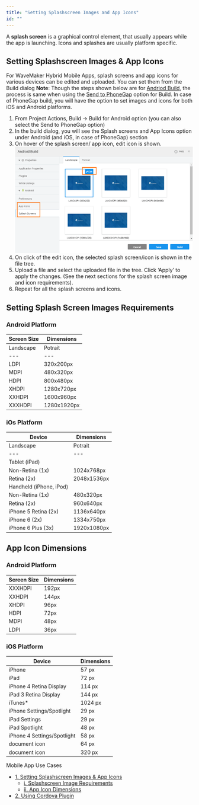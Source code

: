 ```yaml
---
title: "Setting Splashscreen Images and App Icons"
id: ""
---
```


A **splash screen** is a graphical control element, that usually appears while the app is launching. Icons and splashes are usually platform specific.

## Setting Splashscreen Images & App Icons

For WaveMaker Hybrid Mobile Apps, splash screens and app icons for various devices can be edited and uploaded. You can set them from the Build dialog **Note**: Though the steps shown below are for [Andriod Build](/learn/hybrid-mobile/mobile-build-android/#android), the process is same when using the [Send to PhoneGap](/learn/hybrid-mobile/mobile-build-phonegap/) option for Build. In case of PhoneGap build, you will have the option to set images and icons for both iOS and Android platforms.

1. From Project Actions, Build -> Build for Android option (you can also select the Send to PhoneGap option)
2. In the build dialog, you will see the Splash screens and App Icons option under Android (and iOS, in case of PhoneGap) section
3. On hover of the splash screen/ app icon, edit icon is shown. [![](/learn/assets/mobile_splashscreen_default.png)](/learn/assets/mobile_splashscreen_default.png)
4. On click of the edit icon, the selected splash screen/icon is shown in the file tree.
5. Upload a file and select the uploaded file in the tree. Click ‘Apply’ to apply the changes. (See the next sections for the splash screen image and icon requirements).
6. Repeat for all the splash screens and icons.

## Setting Splash Screen Images Requirements

### Android Platform

| Screen Size | Dimensions |
| --- | --- |
| Landscape | Potrait |
| --- | --- |
| LDPI | 320x200px | 200x320px |
| MDPI | 480x320px | 320x480px |
| HDPI | 800x480px | 480x800px |
| XHDPI | 1280x720px | 720x1280px |
| XXHDPI | 1600x960px | 960x1600px |
| XXXHDPI | 1280x1920px | 720x1280px |

### iOs Platform

| Device | Dimensions |
| --- | --- |
| Landscape | Potrait |
| --- | --- |
| Tablet (iPad) |
| Non-Retina (1x) | 1024x768px | 768x1024px |
| Retina (2x) | 2048x1536px | 1536x2048px |
| Handheld (iPhone, iPod) |
| Non-Retina (1x) | 480x320px | 320x480px |
| Retina (2x) | 960x640px | 640x960px |
| iPhone 5 Retina (2x) | 1136x640px | 640x1136px |
| iPhone 6 (2x) | 1334x750px | 750x1334px |
| iPhone 6 Plus (3x) | 1920x1080px | 1080x1920px |

## App Icon Dimensions

### Android Platform

| Screen Size | Dimensions |
| --- | --- |
| XXXHDPI | 192px |
| XXHDPI | 144px |
| XHDPI | 96px |
| HDPI | 72px |
| MDPI | 48px |
| LDPI | 36px |

### iOS Platform

| Device | Dimensions |
| --- | --- |
| iPhone | 57 px |
| iPad | 72 px |
| iPhone 4 Retina Display | 114 px |
| iPad 3 Retina Display | 144 px |
| iTunes\* | 1024 px |
| iPhone Settings/Spotlight | 29 px |
| iPad Settings | 29 px |
| iPad Spotlight | 48 px |
| iPhone 4 Settings/Spotlight | 58 px |
| document icon | 64 px |
| document icon | 320 px |

Mobile App Use Cases

- [1\. Setting Splashscreen Images & App Icons](#steps)
    - [i. Splashscreen Image Requirements](#images)
    - [ii. App Icon Dimensions](#icons)
- [2\. Using Cordova Plugin](/learn/how-tos/using-cordova-plugins/)
